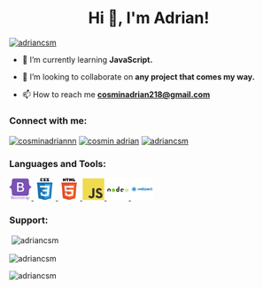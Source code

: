 
<h1 align="center">Hi 👋, I'm Adrian!</h1>

<p align="left"> <a href="https://github.com/ryo-ma/github-profile-trophy"><img src="https://github-profile-trophy.vercel.app/?username=adriancsm" alt="adriancsm" /></a> </p>

- 🌱 I’m currently learning **JavaScript.**

- 👯 I’m looking to collaborate on **any project that comes my way.**

- 📫 How to reach me **cosminadrian218@gmail.com**

<h3 align="left">Connect with me:</h3>
<p align="left">
<a href="https://twitter.com/cosminadriannn" target="blank"><img align="center" src="https://raw.githubusercontent.com/rahuldkjain/github-profile-readme-generator/master/src/images/icons/Social/twitter.svg" alt="cosminadriannn" height="30" width="40" /></a>
<a href="https://fb.com/cosmin adrian" target="blank"><img align="center" src="https://raw.githubusercontent.com/rahuldkjain/github-profile-readme-generator/master/src/images/icons/Social/facebook.svg" alt="cosmin adrian" height="30" width="40" /></a>
<a href="https://instagram.com/adriancsm" target="blank"><img align="center" src="https://raw.githubusercontent.com/rahuldkjain/github-profile-readme-generator/master/src/images/icons/Social/instagram.svg" alt="adriancsm" height="30" width="40" /></a>
</p>

<h3 align="left">Languages and Tools:</h3>
<p align="left"> <a href="https://getbootstrap.com" target="_blank" rel="noreferrer"> <img src="https://raw.githubusercontent.com/devicons/devicon/master/icons/bootstrap/bootstrap-plain-wordmark.svg" alt="bootstrap" width="40" height="40"/> </a> <a href="https://www.w3schools.com/css/" target="_blank" rel="noreferrer"> <img src="https://raw.githubusercontent.com/devicons/devicon/master/icons/css3/css3-original-wordmark.svg" alt="css3" width="40" height="40"/> </a> <a href="https://www.w3.org/html/" target="_blank" rel="noreferrer"> <img src="https://raw.githubusercontent.com/devicons/devicon/master/icons/html5/html5-original-wordmark.svg" alt="html5" width="40" height="40"/> </a> <a href="https://developer.mozilla.org/en-US/docs/Web/JavaScript" target="_blank" rel="noreferrer"> <img src="https://raw.githubusercontent.com/devicons/devicon/master/icons/javascript/javascript-original.svg" alt="javascript" width="40" height="40"/> </a> <a href="https://nodejs.org" target="_blank" rel="noreferrer"> <img src="https://raw.githubusercontent.com/devicons/devicon/master/icons/nodejs/nodejs-original-wordmark.svg" alt="nodejs" width="40" height="40"/> </a> <a href="https://webpack.js.org" target="_blank" rel="noreferrer"> <img src="https://raw.githubusercontent.com/devicons/devicon/d00d0969292a6569d45b06d3f350f463a0107b0d/icons/webpack/webpack-original-wordmark.svg" alt="webpack" width="40" height="40"/> </a> </p>

<h3 align="left">Support:</h3>


<p>&nbsp;<img align="center" src="https://github-readme-stats.vercel.app/api?username=adriancsm&show_icons=true&locale=en" alt="adriancsm" /></p>

<p><img align="center" src="https://github-readme-streak-stats.herokuapp.com/?user=adriancsm&" alt="adriancsm" /></p>

<p><a href="https://ko-fi.com/adriancsm"> <img align="left" src="https://cdn.ko-fi.com/cdn/kofi3.png?v=3" height="50" width="210" alt="adriancsm" /></a></p><br><br>
